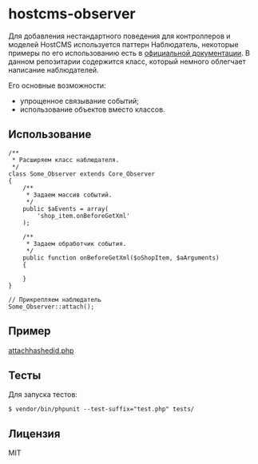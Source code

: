 # hostcms-observer

Для добавления нестандартного поведения для контроллеров и моделей HostCMS используется паттерн Наблюдатель, некоторые примеры по его использованию есть в [официальной документации](https://www.hostcms.ru/documentation/modules/core/events/). В данном репозитарии содержится класс, который немного облегчает написание наблюдателей.

Его основные возможности:
* упрощенное связывание событий;
* использование объектов вместо классов.

## Использование

```
/**
 * Расширяем класс наблюдателя.
 */
class Some_Observer extends Core_Observer
{
	/**
	 * Задаем массив событий.
	 */
	public $aEvents = array(
		'shop_item.onBeforeGetXml'
	);

	/**
	 * Задаем обработчик события.
	 */
	public function onBeforeGetXml($oShopItem, $aArguments)
	{
		
	}
}

// Прикрепляем наблюдатель
Some_Observer::attach();
```

## Пример

[attachhashedid.php](tests/shop/item/observer/attachhashedid.php)

## Тесты

Для запуска тестов:

```$ vendor/bin/phpunit --test-suffix="test.php" tests/```

## Лицензия
MIT